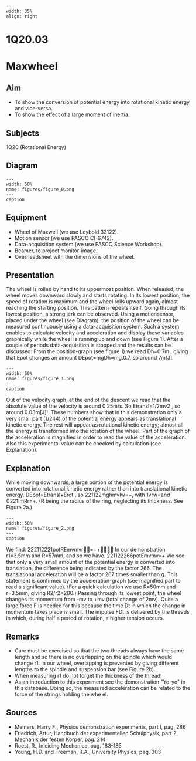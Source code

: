 
```{figure} /figures/busy.png
---
width: 35%
align: right
```
# 1Q20.03 
  # Maxwheel 
    
  
## Aim   
 
 *  To show the conversion of potential energy into rotational kinetic energy and vice-versa. 
 *  To show the effect of a large moment of inertia.
   
  
## Subjects   
 1Q20 (Rotational Energy)   
  
## Diagram   
   
```{figure} figures/figure_0.png  
---  
width: 50%  
name: figures/figure_0.png  
---  
caption  
``` 
      
  
## Equipment   
 
 *  Wheel of Maxwell (we use Leybold 33122). 
 *  Motion sensor (we use PASCO CI-6742). 
 *  Data-acquisition system (we use PASCO Science Workshop). 
 *  Beamer, to project monitor-image. 
 *  Overheadsheet with the dimensions of the wheel.
     
  
## Presentation   
 The wheel is rolled by hand to its uppermost position. When released, the wheel moves downward slowly and starts rotating. In its lowest position, the speed of rotation is maximum and the wheel rolls upward again, almost reaching the starting position. This pattern repeats itself. Going through its lowest position, a strong jerk can be observed.  Using a motionsensor, placed under the wheel (see Diagram), the position of the wheel can be measured continuously using a data-acquisition system. Such a system enables to calculate velocity and acceleration and display these variables graphically while the wheel is running up and down (see Figure 1). After a couple of periods data-acquisition is stopped and the results can be discussed: From the position-graph (see figure 1) we read Dh=0.7m , giving that Epot changes an amount DEpot=mgDh=mg.0.7, so around 7m[J].      
```{figure} figures/figure_1.png  
---  
width: 50%  
name: figures/figure_1.png  
---  
caption  
``` 
 Out of the velocity graph, at the end of the descent we read that the absolute value of the velocity is around 0.25m/s. So Etransl=1/2mv2 , so around 0.03m[J]!. These numbers show that in this demonstration only a very small part (1/244) of the potential energy appears as translational kinetic energy. The rest will appear as rotational kinetic energy; almost all the energy is transformed into the rotation of the wheel.  Part of the graph of the acceleration is magnified in order to read the value of the acceleration. Also this experimental value can be checked by calculation (see Explanation).    
  
## Explanation   
 While moving downwards, a large portion of the potential energy is converted into rotational kinetic energy rather than into translational kinetic energy. DEpot=Etransl+Erot , so 221122mghmvIw=+, with 1vrw=and ()221ImRr=+.  (R being the radius of the ring, neglecting its thickness. See Figure 2a.)    
```{figure} figures/figure_2.png  
---  
width: 50%  
name: figures/figure_2.png  
---  
caption  
``` 
 We find: 222112221potREmvmvr=++ In our demonstration r1=3.5mm and R=57mm, and so we have. 221122266potEmvmv=+ We see that only a very small amount of the potential energy is converted into translation, the difference being indicated by the factor 266. The translational acceleration will be a factor 267 times smaller than g. This statement is confirmed by the acceleration-graph (see magnified part to read a significant value). (For a quick calculation we use R=50mm and r=3.5mm, giving R2/r2=200.)  Passing through its lowest point, the wheel changes its momentum from -mv to +mv (total change of 2mv). Quite a large force F is needed for this because the time Dt in which the change in momentum takes place is small. The impulse FDt is delivered by the threads in which, during half a period of rotation, a higher tension occurs.    
  
## Remarks   
 
 *  Care must be exercised so that the two threads always have the same length and so there is no overlapping on the spindle which would change r1. In our wheel, overlapping is prevented by giving different lengths to the spindle and suspension bar (see Figure 2b). 
 *  When measuring r1 do not forget the thickness of the thread! 
 *  As an introduction to this experiment see the demonstration "Yo-yo" in this database. Doing so, the measured acceleration can be related to the force of the strings holding the whe
el.      
  
## Sources   
 
 *  Meiners, Harry F., Physics demonstration experiments, part I, pag. 286 
 *  Friedrich, Artur, Handbuch der experimentellen Schulphysik, part 2, Mechanik der festen Körper, pag. 214 
 *  Roest, R., Inleiding Mechanica, pag. 183-185 
 *  Young, H.D. and Freeman, R.A., University Physics, pag. 303
  